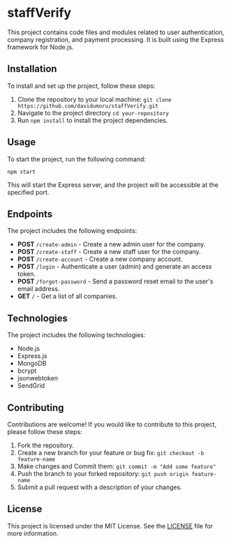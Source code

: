 # staffVerify

This project contains code files and modules related to user authentication, company registration, and payment processing. It is built using the Express framework for Node.js.

## Installation

To install and set up the project, follow these steps:

1. Clone the repository to your local machine: `git clone https://github.com/davidumoru/staffVerify.git`
2. Navigate to the project directory `cd your-repository`
3. Run `npm install` to install the project dependencies.

## Usage

To start the project, run the following command:

`npm start`

This will start the Express server, and the project will be accessible at the specified port.

## Endpoints

The project includes the following endpoints:

- **POST** `/create-admin` - Create a new admin user for the company.
- **POST** `/create-staff` - Create a new staff user for the company.
- **POST** `/create-account` - Create a new company account.
- **POST** `/login` - Authenticate a user (admin) and generate an access token.
- **POST** `/forgot-password` - Send a password reset email to the user's email address.
- **GET** `/` - Get a list of all companies.

## Technologies

The project includes the following technologies:

- Node.js
- Express.js
- MongoDB
- bcrypt
- jsonwebtoken
- SendGrid

## Contributing

Contributions are welcome! If you would like to contribute to this project, please follow these steps:

1. Fork the repository.
2. Create a new branch for your feature or bug fix: `git checkout -b feature-name`
3. Make changes and Commit them: `git commit -m "Add some feature"`
4. Push the branch to your forked repository: `git push origin feature-name`
5. Submit a pull request with a description of your changes.

## License

This project is licensed under the MIT License. See the [LICENSE](https://github.com/git/git-scm.com/blob/main/MIT-LICENSE.txt) file for more information.
